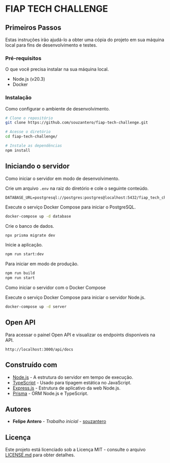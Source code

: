 # FIAP TECH CHALLENGE

## Primeiros Passos

Estas instruções irão ajudá-lo a obter uma cópia do projeto em sua máquina local para fins de desenvolvimento e testes.

### Pré-requisitos

O que você precisa instalar na sua máquina local.

- Node.js (v20.3)
- Docker

### Instalação

Como configurar o ambiente de desenvolvimento.

```bash
# Clone o repositório
git clone https://github.com/souzantero/fiap-tech-challenge.git

# Acesse o diretório
cd fiap-tech-challenge/

# Instale as dependências
npm install
```

## Iniciando o servidor

Como iniciar o servidor em modo de desenvolvimento.

Crie um arquivo `.env` na raiz do diretório e cole o seguinte conteúdo.

```
DATABASE_URL=postgresql://postgres:postgres@localhost:5432/fiap_tech_challenge_db
```

Execute o serviço Docker Compose para iniciar o PostgreSQL.

```bash
docker-compose up -d database
```

Crie o banco de dados.

```bash
npx prisma migrate dev
```

Inicie a aplicação.

```bash
npm run start:dev
```

Para iniciar em modo de produção.

```bash
npm run build
npm run start
```

Como iniciar o servidor com o Docker Compose

Execute o serviço Docker Compose para iniciar o servidor Node.js.

```bash
docker-compose up -d server
```

## Open API

Para acessar o painel Open API e visualizar os endpoints disponíveis na API. 

`http://localhost:3000/api/docs`

## Construído com

- [Node.js](http://www.nodejs.org/) - A estrutura do servidor em tempo de execução.
- [TypeScript](https://www.typescriptlang.org/) - Usado para tipagem estática no JavaScript.
- [Express.js](https://expressjs.com/) - Estrutura de aplicativo da web Node.js.
- [Prisma](https://www.prisma.io/) - ORM Node.js e TypeScript.

## Autores

- **Felipe Antero** - _Trabalho inicial_ - [souzantero](https://github.com/souzantero)

## Licença

Este projeto está licenciado sob a Licença MIT - consulte o arquivo [LICENSE.md](LICENSE.md) para obter detalhes.
